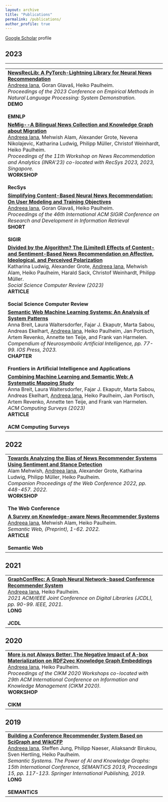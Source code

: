 ```yaml
---
layout: archive
title: "Publications"
permalink: /publications/
author_profile: true
---
```


<u><a href="https://scholar.google.com/citations?user=D8DbFZoAAAAJ&hl=en">Google Scholar</a></u> profile

<!-- {% include base_path %}

{% for post in site.publications reversed %}
  {% include archive-single.html %}
{% endfor %} -->

## 2023
-------

<table>
    <tr> 
        <td><a href="https://arxiv.org/pdf/2310.01146.pdf"><b>NewsRecLib: A PyTorch-Lightning Library for Neural News Recommendation</b></a><br>
        <u>Andreea Iana</u>, Goran Glavaš, Heiko Paulheim.<br>
        <i>Proceedings of the 2023 Conference on Empirical Methods in Natural Language Processing: System Demonstration.</i><br>
        <div class="paper_button"><b>DEMO</b></div>&nbsp;<div class="conf_button"><b>EMNLP</b></div>
        </td>
    </tr>
    <tr> 
        <td><a href="https://telecom-paris.hal.science/hal-04197081v1/file/2309.00550.pdf/"><b>NeMig--A Bilingual News Collection and Knowledge Graph about Migration</b></a><br>
        <u>Andreea Iana</u>, Mehwish Alam, Alexander Grote, Nevena Nikolajevic, Katharina Ludwig, Philipp Müller, Christof Weinhardt, Heiko Paulheim.<br>
        <i>Proceedings of the 11th Workshop on News Recommendation and Analytics (INRA'23) co-located with RecSys 2023, 2023, Singapore.</i><br>
        <div class="paper_button"><b>WORKSHOP</b></div>&nbsp;<div class="conf_button"><b>RecSys</b></div>
        </td>
    </tr>
    <tr> 
        <td><a href="https://dl.acm.org/doi/pdf/10.1145/3539618.3592062/"><b>Simplifying Content-Based Neural News Recommendation: On User Modeling and Training Objectives</b></a><br>
        <u>Andreea Iana</u>, Goran Glavaš, Heiko Paulheim.<br>
        <i>Proceedings of the 46th International ACM SIGIR Conference on Research and Development in Information Retrieval</i><br>
        <div class="paper_button"><b>SHORT</b></div>&nbsp;<div class="conf_button"><b>SIGIR</b></div>
        </td>
    </tr>
    <tr> 
        <td><a href="https://journals.sagepub.com/doi/pdf/10.1177/08944393221149290/"><b>Divided by the Algorithm? The (Limited) Effects of Content-and Sentiment-Based News Recommendation on Affective, Ideological, and Perceived Polarization</b></a><br>
        Katharina Ludwig, Alexander Grote, <u>Andreea Iana</u>, Mehwish Alam, Heiko Paulheim, Harald Sack, Christof Weinhardt, Philipp Müller.<br>
        <i>Social Science Computer Review (2023)</i><br>
        <div class="paper_button"><b>ARTICLE</b></div>&nbsp;<div class="article_button"><b>Social Science Computer Review</b></div>
        </td>
    </tr>
    <tr> 
        <td><a href="https://ebooks.iospress.nl/volumearticle/63713/"><b>Semantic Web Machine Learning Systems: An Analysis of System Patterns</b></a><br>
        Anna Breit, Laura Waltersdorfer, Fajar J. Ekaputr, Marta Sabou, Andreas Ekelhart, <u>Andreea Iana</u>, Heiko Paulheim, Jan Portisch, Artem Revenko, Annette ten Teije, and Frank van Harmelen.<br>
        <i>Compendium of Neurosymbolic Artificial Intelligence, pp. 77-99. IOS Press, 2023.</i><br>
        <div class="paper_button"><b>CHAPTER</b></div>&nbsp;<div class="book_button"><b>Frontiers in Artificial Intelligence and Applications</b></div>
        </td>
    </tr>
    <tr> 
        <td><a href="https://dl.acm.org/doi/pdf/10.1145/3586163/"><b>Combining Machine Learning and Semantic Web: A Systematic Mapping Study</b></a><br>
        Anna Breit, Laura Waltersdorfer, Fajar J. Ekaputr, Marta Sabou, Andreas Ekelhart, <u>Andreea Iana</u>, Heiko Paulheim, Jan Portisch, Artem Revenko, Annette ten Teije, and Frank van Harmelen.<br>
        <i>ACM Computing Surveys (2023)</i><br>
        <div class="paper_button"><b>ARTICLE</b></div>&nbsp;<div class="article_button"><b>ACM Computing Surveys</b></div>
        </td>
    </tr>
</table>

## 2022

<table>
    <tr> 
        <td><a href="https://dl.acm.org/doi/pdf/10.1145/3487553.3524674/"><b>Towards Analyzing the Bias of News Recommender Systems Using Sentiment and Stance Detection</b></a><br>
        Alam Mehwish, <u>Andreea Iana</u>, Alexander Grote, Katharina Ludwig, Philipp Müller, Heiko Paulheim.<br>
        <i>Companion Proceedings of the Web Conference 2022, pp. 448-457. 2022.</i><br>
        <div class="paper_button"><b>WORKSHOP</b></div>&nbsp;<div class="conf_button"><b>The Web Conference</b></div>
        </td>
    </tr>
    <tr> 
        <td><a href="https://content.iospress.com/articles/semantic-web/sw222991"><b>A Survey on Knowledge-aware News Recommender Systems</b></a><br>
        <u>Andreea Iana</u>, Mehwish Alam, Heiko Paulheim.<br>
        <i>Semantic Web, (Preprint), 1-62. 2022.</i><br>
        <div class="paper_button"><b>ARTICLE</b></div>&nbsp;<div class="article_button"><b>Semantic Web</b></div>
        </td>
    </tr>
</table>

## 2021

<table>
    <tr> 
        <td><a href="https://ieeexplore.ieee.org/abstract/document/9651888/"><b>GraphConfRec: A Graph Neural Network-based Conference Recommender System</b></a><br>
        <u>Andreea Iana</u>, Heiko Paulheim.<br>
        <i>2021 ACM/IEEE Joint Conference on Digital Libraries (JCDL), pp. 90-99. IEEE, 2021.</i><br>
        <div class="paper_button"><b>LONG</b></div>&nbsp;<div class="conf_button"><b>JCDL</b></div>
        </td>
    </tr>
</table>

## 2020

<table>
    <tr> 
        <td><a href="https://ceur-ws.org/Vol-2699/paper05.pdf"><b>More is not Always Better: The Negative Impact of A-box Materialization on RDF2vec Knowledge Graph Embeddings</b></a><br>
        <u>Andreea Iana</u>, Heiko Paulheim.<br>
        <i>Proceedings of the CIKM 2020 Workshops co-located with 29th ACM International Conference on Information and Knowledge Management (CIKM 2020).</i><br>
        <div class="paper_button"><b>WORKSHOP</b></div>&nbsp;<div class="conf_button"><b>CIKM</b></div>
        </td>
    </tr>
</table>

## 2019

<table>
    <tr> 
        <td><a href="https://link.springer.com/chapter/10.1007/978-3-030-33220-4_9/"><b>Building a Conference Recommender System Based on SciGraph and WikiCFP</b></a><br>
        <u>Andreea Iana</u>, Steffen Jung, Philipp Naeser, Aliaksandr Birukou, Sven Hertling, Heiko Paulheim.<br>
        <i>Semantic Systems. The Power of AI and Knowledge Graphs: 15th International Conference, SEMANTiCS 2019, Proceedings 15, pp. 117-123. Springer International Publishing, 2019.</i><br>
        <div class="paper_button"><b>LONG</b></div>&nbsp;<div class="conf_button"><b>SEMANTiCS</b></div>
        </td>
    </tr>
</table>






